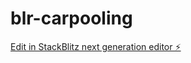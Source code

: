 # blr-carpooling

[Edit in StackBlitz next generation editor ⚡️](https://stackblitz.com/~/github.com/Vishruth-N/blr-carpooling)